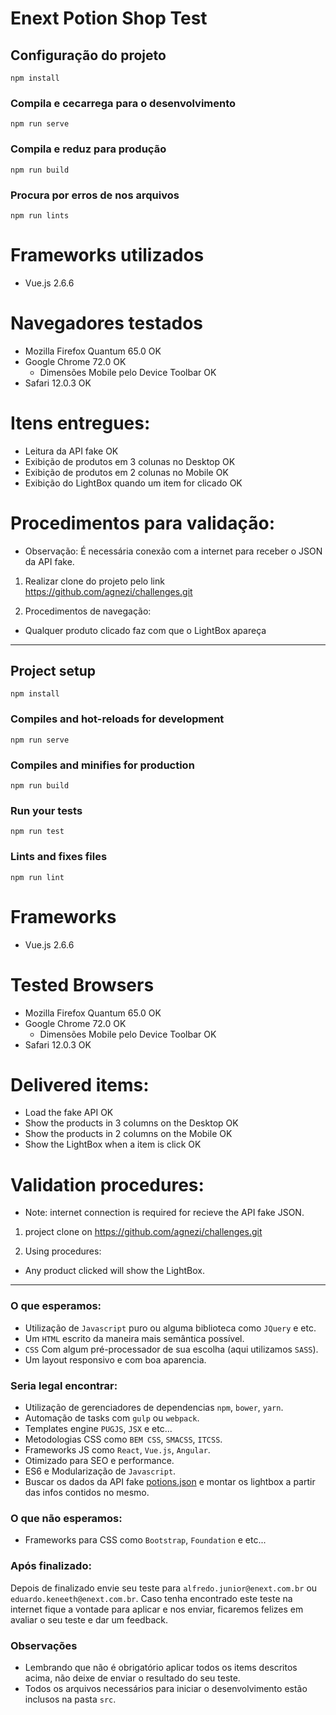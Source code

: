# Enext Potion Shop Test

## Configuração do projeto
```
npm install
```
### Compila e cecarrega para o desenvolvimento
```
npm run serve
```
### Compila e reduz para produção
```
npm run build
```
### Procura por erros de nos arquivos
```
npm run lints
```

# Frameworks utilizados

* Vue.js 2.6.6

# Navegadores testados

* Mozilla Firefox Quantum 65.0 OK
* Google Chrome 72.0 OK
    * Dimensões Mobile pelo Device Toolbar OK
* Safari 12.0.3 OK

# Itens entregues:

* Leitura da API fake OK
* Exibição de produtos em 3 colunas no Desktop OK
* Exibição de produtos em 2 colunas no Mobile OK
* Exibição do LightBox quando um item for clicado OK

# Procedimentos para validação:

* Observação: É necessária conexão com a internet para receber o JSON da API fake.
1. Realizar clone do projeto pelo link https://github.com/agnezi/challenges.git

2. Procedimentos de navegação:
* Qualquer produto clicado faz com que o LightBox apareça

-----------------------------------------------------------------------------------------

## Project setup
```
npm install
```

### Compiles and hot-reloads for development
```
npm run serve
```

### Compiles and minifies for production
```
npm run build
```

### Run your tests
```
npm run test
```

### Lints and fixes files
```
npm run lint
```


# Frameworks 

*  Vue.js 2.6.6

# Tested Browsers

* Mozilla Firefox Quantum 65.0 OK
* Google Chrome 72.0 OK
    * Dimensões Mobile pelo Device Toolbar OK
* Safari 12.0.3 OK

# Delivered items:

* Load the fake API OK
* Show the products in 3 columns on the Desktop OK
* Show the products in 2 columns on the Mobile OK
* Show the LightBox when a item is click OK

# Validation procedures:
* Note: internet connection is required for recieve the API fake JSON.
1. project clone on https://github.com/agnezi/challenges.git

2. Using procedures:
* Any product clicked will show the LightBox.

-----------------------------------------------------------------------------------------

### O que esperamos:
* Utilização de `Javascript` puro ou alguma biblioteca como `JQuery` e etc.
* Um `HTML` escrito da maneira mais semântica possível.
* `CSS` Com algum pré-processador de sua escolha (aqui utilizamos `SASS`).
* Um layout responsivo e com boa aparencia.

### Seria legal encontrar:
* Utilização de gerenciadores de dependencias `npm`, `bower`, `yarn`.
* Automação de tasks com `gulp` ou `webpack`.
* Templates engine `PUGJS`, `JSX` e etc...
* Metodologias CSS como `BEM CSS`, `SMACSS`, `ITCSS`.
* Frameworks JS como `React`, `Vue.js`, `Angular`.
* Otimizado para SEO e performance.
* ES6 e Modularização de `Javascript`.
* Buscar os dados da API fake [potions.json](https://cdn.rawgit.com/LucasRuy/1d4a5d45e2ea204d712d0b324af28bab/raw/342e0e9277be486102543c7f50ef5fcf193234b6/potions.json) e montar os lightbox a partir das infos contidos no mesmo.

### O que não esperamos:
* Frameworks para CSS como `Bootstrap`, `Foundation` e etc...

### Após finalizado:
Depois de finalizado envie seu teste para `alfredo.junior@enext.com.br` ou `eduardo.keneeth@enext.com.br`. Caso tenha encontrado este teste na internet fique a vontade para aplicar e nos enviar, ficaremos felizes em avaliar o seu teste e dar um feedback.

### Observações
* Lembrando que não é obrigatório aplicar todos os items descritos acima, não deixe de enviar o resultado do seu teste.
* Todos os arquivos necessários para iniciar o desenvolvimento estão inclusos na pasta `src`.

